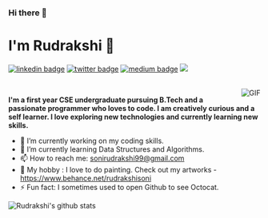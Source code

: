 ### Hi there 👋
 
 # I'm Rudrakshi 🤗
 
[![linkedin badge](https://img.shields.io/badge/rudrakshi99-30302f?style=flat&logo=linkedin)](https://www.linkedin.com/in/rudrakshi-soni-403031195/)
[![twitter badge](https://img.shields.io/badge/@Rudrakshi09-30302f?style=flat&logo=twitter)](https://twitter.com/Rudrakshi09)
[![medium badge](https://img.shields.io/badge/sonirudrakshi99-30302f?style=flat&logo=medium)](https://medium.com/@sonirudrakshi99)
![](https://visitor-badge.glitch.me/badge?page_id=rudrakshi99.rudrakshi99)  

</br>
<img align="right" alt="GIF" src="https://animeright.news/wp-content/uploads/sites/2/2019/01/ARN-Coding-2.gif" />

**I'm a first year CSE undergraduate pursuing B.Tech and a passionate programmer who loves to code. I am creatively curious and a self learner. I love exploring new technologies and currently learning new skills.**


- 🔭 I’m currently working on my coding skills.
- 🌱 I’m currently learning Data Structures and Algorithms.
- 📫 How to reach me: sonirudrakshi99@gmail.com
- 🎨 My hobby : I love to do painting. Check out my artworks - https://www.behance.net/rudrakshisoni
- ⚡ Fun fact: I sometimes used to open Github to see Octocat.

![Rudrakshi's github stats](https://github-readme-stats.vercel.app/api?username=rudrakshi99&show_icons=true&hide_border=true&hide=["stars"])
